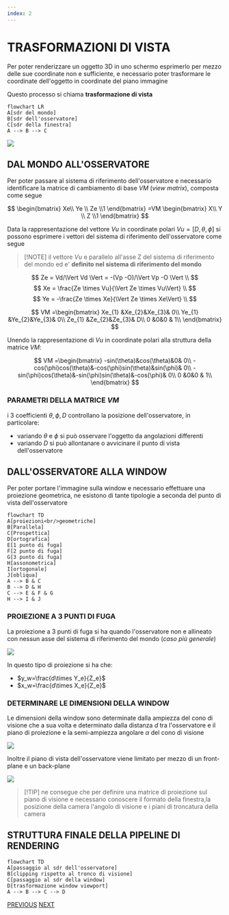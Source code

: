 ```yaml
---
index: 2
---
```


# TRASFORMAZIONI DI VISTA

Per poter renderizzare un oggetto 3D in uno schermo esprimerlo per mezzo delle sue coordinate non e sufficiente, e necessario poter trasformare le coordinate dell'oggetto in coordinate del piano immagine

Questo processo si chiama **trasformazione di vista** 

```mermaid
flowchart LR
A[sdr del mondo]
B[sdr dell'osservatore]
C[sdr della finestra]
A --> B --> C
```

![](Pasted%20image%2020241210144200.png)

## DAL MONDO ALL'OSSERVATORE

Per poter passare al sistema di riferimento dell'osservatore e necessario identificare la matrice di cambiamento di base $VM$ (*view matrix*), composta come segue

$$
\begin{bmatrix}
Xe\\ Ye \\ Ze \\1
\end{bmatrix} =VM
\begin{bmatrix}
X\\ Y \\ Z \\1
\end{bmatrix}
$$

Data la rappresentazione del vettore $Vu$ in coordinate polari $Vu=[D,\theta,\phi]$ si possono esprimere i vettori del sistema di riferimento dell'osservatore come segue

>[!NOTE] il vettore $Vu$ e parallelo all'asse Z del sistema di riferimento del mondo ed e' **definito nel sistema di riferimento del mondo**

$$
Ze = Vd/\Vert Vd \Vert = -(Vp -O)/\Vert Vp -O \Vert \\
$$
$$
Xe = \frac{Ze \times Vu}{\Vert Ze \times Vu\Vert} \\
$$
$$
Ye = -\frac{Ze \times Xe}{\Vert Ze \times Xe\Vert} \\
$$


$$
VM =\begin{bmatrix}
Xe_{1} &Xe_{2}&Xe_{3}& 0\\
Ye_{1} &Ye_{2}&Ye_{3}& 0\\
Ze_{1} &Ze_{2}&Ze_{3}& D\\
0 &0&0 & 1\\
\end{bmatrix}
$$

Unendo la rappresentazione di $Vu$ in coordinate polari alla struttura della matrice $VM$:

$$
VM =\begin{bmatrix}
-sin(\theta)&cos(\theta)&0& 0\\
-cos(\phi)cos(\theta)&-cos(\phi)sin(\theta)&sin(\phi)& 0\\
-sin(\phi)cos(\theta)&-sin(\phi)sin(\theta)&-cos(\phi)& 0\\
0 &0&0 & 1\\
\end{bmatrix}
$$

### PARAMETRI DELLA MATRICE $VM$

i 3 coefficienti  $\theta,\phi,D$ controllano la posizione dell'osservatore, in particolare:

- variando $\theta$ e $\phi$ si può osservare l'oggetto da angolazioni differenti
- variando $D$ si può allontanare o avvicinare il punto di vista dell'osservatore

## DALL'OSSERVATORE ALLA WINDOW

Per poter portare l'immagine sulla window e necessario effettuare una proiezione geometrica, ne esistono di tante tipologie a seconda del punto di vista dell'osservatore

```mermaid
flowchart TD
A[proiezioni<br/>geometriche]
B[Parallela]
C[Prospettica]
D[ortografica]
E[1 punto di fuga]
F[2 punto di fuga]
G[3 punto di fuga]
H[assonometrica]
I[ortogonale]
J[obliqua]
A --> B & C
B --> D & H
C --> E & F & G
H --> I & J 
```

### PROIEZIONE A 3 PUNTI DI FUGA

La proiezione a 3 punti di fuga si ha quando l'osservatore non e allineato con nessun asse del sistema di riferimento del mondo (*caso più generale*)

![](Pasted%20image%2020241210153005.png)

In questo tipo di proiezione si ha che:

- $y_w=\frac{d\times Y_e}{Z_e}$
- $x_w=\frac{d\times X_e}{Z_e}$

### DETERMINARE LE DIMENSIONI DELLA WINDOW

Le dimensioni della window sono determinate dalla ampiezza del cono di visione che a sua volta e determinato dalla distanza $d$ tra l'osservatore e il piano di proiezione e la semi-ampiezza angolare $\alpha$ del cono di visione 

![](Pasted%20image%2020241210151427.png)

Inoltre il piano di vista dell'osservatore viene limitato per mezzo di un front-plane e un back-plane

![](Pasted%20image%2020241210151712.png)

>[!TIP] ne consegue che per definire una matrice di proiezione sul piano di visione e necessario conoscere il formato della finestra,la posizione della camera l'angolo di visione e i piani di troncatura della camera

## STRUTTURA FINALE DELLA PIPELINE DI RENDERING

```mermaid
flowchart TD
A[passaggio al sdr dell'osservatore]
B[clipping rispetto al tronco di visione]
C[passaggio al sdr della window]
D[trasformazione window viewport]
A --> B --> C --> D
```

[PREVIOUS](trasformazioni_geometriche.md) [NEXT](real_time_rendering.md)
